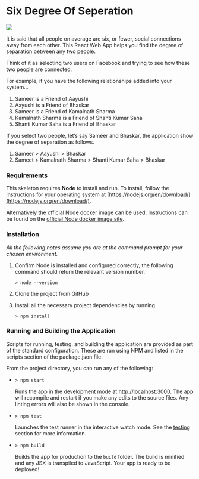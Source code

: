 # Six Degree Of Seperation

![](https://media.giphy.com/media/6iF22N9JZnMTx7VJgq/giphy.gif)

It is said that all people on average are six, or fewer, social connections away from each other. This React Web App helps you find the degree of separation between any two people.

Think of it as selecting two users on Facebook and trying to see how these two people are connected.

For example, if you have the following relationships added into your system...
1. Sameer is a Friend of Aayushi
2. Aayushi is a Friend of Bhaskar
3. Sameer is a Friend of Kamalnath Sharma
4. Kamalnath Sharma is a Friend of Shanti Kumar Saha
5. Shanti Kumar Saha is a Friend of Bhaskar

If you select two people, let’s say Sameer and Bhaskar, the application show the degree of separation as follows.
1. Sameer > Aayushi > Bhaskar
2. Sameet > Kamalnath Sharma > Shanti Kumar Saha > Bhaskar

### Requirements

This skeleton requires **Node** to install and run. To install, follow the instructions for your operating system at [https://nodejs.org/en/download/](https://nodejs.org/en/download/).

Alternatively the official Node docker image can be used. Instructions can be found on the [official Node docker image site](https://github.com/nodejs/docker-node/blob/master/README.md#how-to-use-this-image).

### Installation

_All the following notes assume you are at the command prompt for your chosen environment._

1.  Confirm Node is installed and configured correctly, the following command should return the relevant version number.

        > node --version

2.  Clone the project from GitHub

3.  Install all the necessary project dependencies by running

        > npm install

### Running and Building the Application

Scripts for running, testing, and building the application are provided as part of the standard configuration. These are run using NPM and listed in the scripts section of the package.json file.

From the project directory, you can run any of the following:

- `> npm start`

  Runs the app in the development mode at [http://localhost:3000](http://localhost:3000). The app will recompile and restart if you make any edits to the source files. Any linting errors will also be shown in the console.

- `> npm test`

  Launches the test runner in the interactive watch mode. See the [testing](#testing) section for more information.

- `> npm build`

  Builds the app for production to the `build` folder. The build is minified and any JSX is transpiled to JavaScript. Your app is ready to be deployed!


